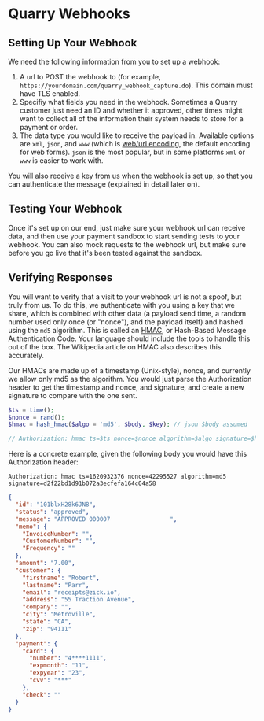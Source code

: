 # Quarry Webhooks

## Setting Up Your Webhook

We need the following information from you to set up a webhook:

1. A url to POST the webhook to (for example, `https://yourdomain.com/quarry_webhook_capture.do`). This domain must have TLS enabled.
2. Specifiy what fields you need in the webhook. Sometimes a Quarry customer just need an ID and whether it approved, other times might want to collect all of the information their system needs to store for a payment or order.
3. The data type you would like to receive the payload in. Available options are `xml`, `json`, and `www` (which is [web/url encoding](https://en.wikipedia.org/wiki/Query_string), the default encoding for web forms). `json` is the most popular, but in some platforms `xml` or `www` is easier to work with.

You will also receive a key from us when the webhook is set up, so that you can authenticate the message (explained in detail later on).

## Testing Your Webhook

Once it's set up on our end, just make sure your webhook url can receive data, and then use your payment sandbox to start sending tests to your webhook. You can also mock requests to the webhook url, but make sure before you go live that it's been tested against the sandbox.

## Verifying Responses

You will want to verify that a visit to your webhook url is not a spoof, but truly from us. To do this, we authenticate with you using a key that we share, which is combined with other data (a payload send time, a random number used only once (or "nonce"), and the payload itself) and hashed using the `md5` algorithm. This is called an [HMAC](https://en.wikipedia.org/wiki/HMAC), or Hash-Based Message Authentication Code. Your language should include the tools to handle this out of the box. The Wikipedia article on HMAC also describes this accurately.

Our HMACs are made up of a timestamp (Unix-style), nonce, and currently we allow only md5 as the algorithm. You would just parse the Authorization header to get the timestamp and nonce, and signature, and create a new signature to compare with the one sent.

```php
$ts = time();
$nonce = rand();
$hmac = hash_hmac($algo = 'md5', $body, $key); // json $body assumed

// Authorization: hmac ts=$ts nonce=$nonce algorithm=$algo signature=$hmac
```

Here is a concrete example, given the following body you would have this Authorization header:

```
Authorization: hmac ts=1620932376 nonce=42295527 algorithm=md5 signature=d2f22bd1d91b072a3ecfefa164c04a58
```

```json
{
  "id": "101blxH28k6JN8",
  "status": "approved",
  "message": "APPROVED 000007                 ",
  "memo": {
    "InvoiceNumber": "",
    "CustomerNumber": "",
    "Frequency": ""
  },
  "amount": "7.00",
  "customer": {
    "firstname": "Robert",
    "lastname": "Parr",
    "email": "receipts@zick.io",
    "address": "55 Traction Avenue",
    "company": "",
    "city": "Metroville",
    "state": "CA",
    "zip": "94111"
  },
  "payment": {
    "card": {
      "number": "4****1111",
      "expmonth": "11",
      "expyear": "23",
      "cvv": "***"
    },
    "check": ""
  }
}
```
